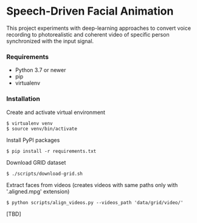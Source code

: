 # Speech-Driven Facial Animation

This project experiments with deep-learning approaches to convert voice recording to photorealistic and coherent video of
specific person synchronized with the input signal.

### Requirements

- Python 3.7 or newer
- pip
- virtualenv

### Installation

Create and activate virtual environment
```
$ virtualenv venv
$ source venv/bin/activate
```

Install PyPI packages
```
$ pip install -r requirements.txt
```

Download GRID dataset
```
$ ./scripts/download-grid.sh
```

Extract faces from videos (creates videos with same paths only with '.aligned.mpg' extension)
```
$ python scripts/align_videos.py --videos_path 'data/grid/video/'
```


[TBD]
